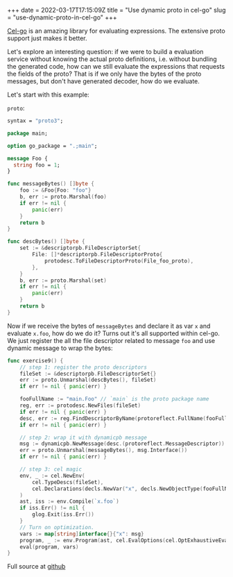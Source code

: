 +++ 
date = 2022-03-17T17:15:09Z
title = "Use dynamic proto in cel-go"
slug = "use-dynamic-proto-in-cel-go" 
+++

[Cel-go](https://github.com/google/cel-go) is an amazing library for evaluating
expressions. The extensive proto support just makes it better.

Let's explore an interesting question: if we were to build a evaluation service
without knowing the actual proto definitions, i.e. without bundling the
generated code, how can we still evaluate the expressions that requests the
fields of the proto? That is if we only have the bytes of the proto messages,
but don't have generated decoder, how do we evaluate.

Let's start with this example:

`proto`:

```proto
syntax = "proto3";

package main;

option go_package = ".;main";

message Foo {
  string foo = 1;
}

```

```go
func messageBytes() []byte {
	foo := &Foo{Foo: "foo"}
	b, err := proto.Marshal(foo)
	if err != nil {
		panic(err)
	}
	return b
}

func descBytes() []byte {
	set := &descriptorpb.FileDescriptorSet{
		File: []*descriptorpb.FileDescriptorProto{
			protodesc.ToFileDescriptorProto(File_foo_proto),
		},
	}
	b, err := proto.Marshal(set)
	if err != nil {
		panic(err)
	}
	return b
}
```

Now if we receive the bytes of `messageBytes` and declare it as var `x` and
evaluate `x.foo`, how do we do it? Turns out it's all supported within cel-go.
We just register the all the file descriptor related to message `foo` and use
dynamic message to wrap the bytes:

```go
func exercise9() {
	// step 1: register the proto descriptors
	fileSet := &descriptorpb.FileDescriptorSet{}
	err := proto.Unmarshal(descBytes(), fileSet)
	if err != nil { panic(err) }

	fooFullName := "main.Foo" // `main` is the proto package name
	reg, err := protodesc.NewFiles(fileSet)
	if err != nil { panic(err) }
	desc, err := reg.FindDescriptorByName(protoreflect.FullName(fooFullName))
	if err != nil { panic(err) }

	// step 2: wrap it with dynamicpb message
	msg := dynamicpb.NewMessage(desc.(protoreflect.MessageDescriptor))
	err = proto.Unmarshal(messageBytes(), msg.Interface())
	if err != nil { panic(err) }

	// step 3: cel magic
	env, _ := cel.NewEnv(
		cel.TypeDescs(fileSet),
		cel.Declarations(decls.NewVar("x", decls.NewObjectType(fooFullName))),
	)
	ast, iss := env.Compile(`x.foo`)
	if iss.Err() != nil {
		glog.Exit(iss.Err())
	}
	// Turn on optimization.
	vars := map[string]interface{}{"x": msg}
	program, _ := env.Program(ast, cel.EvalOptions(cel.OptExhaustiveEval))
	eval(program, vars)
}
```

Full source at [github](https://github.com/jackieli-tes/learn-cel-go)
